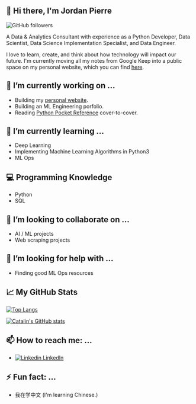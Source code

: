 👋 Hi there, I'm **Jordan Pierre**
---
![GitHub followers](https://img.shields.io/github/followers/jordan-pierre?style=social) 

<!--**jordan-pierre/jordan-pierre** is a ✨ _special_ ✨ repository because its `README.md` (this file) appears on your GitHub profile.-->

A Data & Analytics Consultant with experience as a Python Developer, Data Scientist, Data Science Implementation Specialist, and Data Engineer.  

I love to learn, create, and think about how technology will impact our future.  I'm currently moving all my notes from Google Keep into a public space on my personal website, which you can find [here](https://jordan-pierre.github.io/).


🔭 I’m currently working on ...
--- 
- Building my [personal website](https://jordan-pierre.github.io/).
- Building an ML Engineering porfolio.
- Reading [Python Pocket Reference](https://www.oreilly.com/library/view/python-pocket-reference/9781449357009/) cover-to-cover.

🌱 I’m currently learning ...
--- 
- Deep Learning
- Implementing Machine Learning Algorithms in Python3
- ML Ops

💻 Programming Knowledge
--- 
- Python
- SQL

<!--
🥇 My professional Badges
--- 
**IBM**: TODO: Images w/ link
-->

👯 I’m looking to collaborate on ...
--- 
- AI / ML projects
- Web scraping projects

🤔 I’m looking for help with ...
--- 
- Finding good ML Ops resources

📈 My GitHub Stats
---
[![Top Langs](https://github-readme-stats.vercel.app/api/top-langs/?username=jordan-pierre&hide=java,html,css&theme=radical)](https://github.com/anuraghazra/github-readme-stats)

[![Catalin's GitHub stats](https://github-readme-stats.vercel.app/api?username=jordan-pierre&theme=radical)](https://github.com/anuraghazra/github-readme-stats)

📫 How to reach me: ...
---
- [![Linkedin](https://i.stack.imgur.com/gVE0j.png) LinkedIn](https://www.linkedin.com/jordan-pierre/) 

⚡ Fun fact: ...
--- 
- 我在学中文 (I'm learning Chinese.)

<!--
- 💬 Ask me about ...
- 😄 Pronouns: ...
-->

